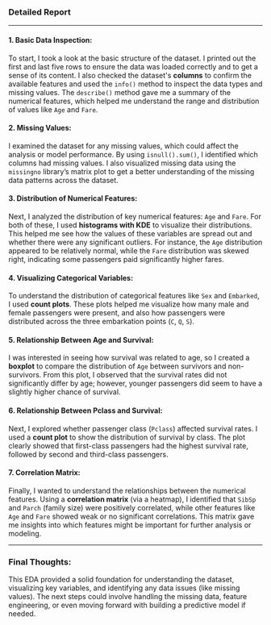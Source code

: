 ### Detailed Report

---

#### 1. **Basic Data Inspection**:
To start, I took a look at the basic structure of the dataset. I printed out the first and last five rows to ensure the data was loaded correctly and to get a sense of its content. I also checked the dataset's **columns** to confirm the available features and used the `info()` method to inspect the data types and missing values. The `describe()` method gave me a summary of the numerical features, which helped me understand the range and distribution of values like `Age` and `Fare`.

#### 2. **Missing Values**:
I examined the dataset for any missing values, which could affect the analysis or model performance. By using `isnull().sum()`, I identified which columns had missing values. I also visualized missing data using the `missingno` library’s matrix plot to get a better understanding of the missing data patterns across the dataset.

#### 3. **Distribution of Numerical Features**:
Next, I analyzed the distribution of key numerical features: `Age` and `Fare`. For both of these, I used **histograms with KDE** to visualize their distributions. This helped me see how the values of these variables are spread out and whether there were any significant outliers. For instance, the `Age` distribution appeared to be relatively normal, while the `Fare` distribution was skewed right, indicating some passengers paid significantly higher fares.

#### 4. **Visualizing Categorical Variables**:
To understand the distribution of categorical features like `Sex` and `Embarked`, I used **count plots**. These plots helped me visualize how many male and female passengers were present, and also how passengers were distributed across the three embarkation points (`C`, `Q`, `S`).

#### 5. **Relationship Between Age and Survival**:
I was interested in seeing how survival was related to age, so I created a **boxplot** to compare the distribution of `Age` between survivors and non-survivors. From this plot, I observed that the survival rates did not significantly differ by age; however, younger passengers did seem to have a slightly higher chance of survival.

#### 6. **Relationship Between Pclass and Survival**:
Next, I explored whether passenger class (`Pclass`) affected survival rates. I used a **count plot** to show the distribution of survival by class. The plot clearly showed that first-class passengers had the highest survival rate, followed by second and third-class passengers.

#### 7. **Correlation Matrix**:
Finally, I wanted to understand the relationships between the numerical features. Using a **correlation matrix** (via a heatmap), I identified that `SibSp` and `Parch` (family size) were positively correlated, while other features like `Age` and `Fare` showed weak or no significant correlations. This matrix gave me insights into which features might be important for further analysis or modeling.

---

### Final Thoughts:
This EDA provided a solid foundation for understanding the dataset, visualizing key variables, and identifying any data issues (like missing values). The next steps could involve handling the missing data, feature engineering, or even moving forward with building a predictive model if needed.